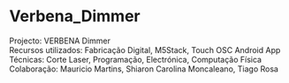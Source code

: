 # Verbena_Dimmer

Projecto:
VERBENA Dimmer  
Recursos utilizados:
Fabricação Digital, M5Stack, Touch OSC Android App  
Técnicas:
Corte Laser, Programação, Electrónica, Computação Física  
Colaboração:
Mauricio Martins, Shiaron Carolina Moncaleano, Tiago Rosa


 
